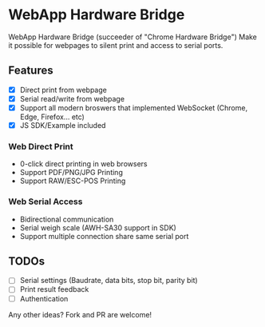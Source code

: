 # WebApp Hardware Bridge

WebApp Hardware Bridge (succeeder of "Chrome Hardware Bridge")
Make it possible for webpages to silent print and access to serial ports.

## Features

- [x] Direct print from webpage
- [x] Serial read/write from webpage
- [x] Support all modern broswers that implemented WebSocket (Chrome, Edge, Firefox... etc)
- [x] JS SDK/Example included

### Web Direct Print
- 0-click direct printing in web browsers
- Support PDF/PNG/JPG Printing
- Support RAW/ESC-POS Printing

### Web Serial Access
- Bidirectional communication
- Serial weigh scale (AWH-SA30 support in SDK)
- Support multiple connection share same serial port

## TODOs
- [ ] Serial settings (Baudrate, data bits, stop bit, parity bit)
- [ ] Print result feedback
- [ ] Authentication

Any other ideas? Fork and PR are welcome!
